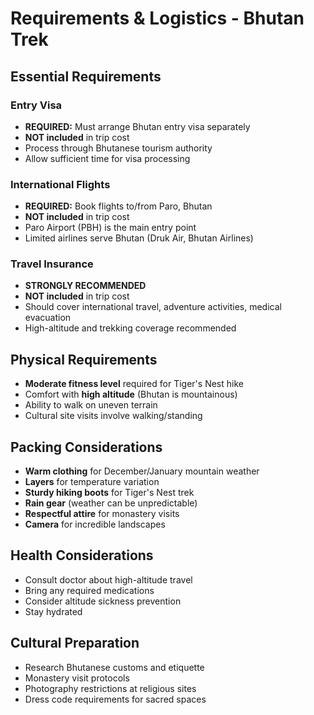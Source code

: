 # Requirements & Logistics - Bhutan Trek

## Essential Requirements

### Entry Visa
- **REQUIRED:** Must arrange Bhutan entry visa separately
- **NOT included** in trip cost
- Process through Bhutanese tourism authority
- Allow sufficient time for visa processing

### International Flights
- **REQUIRED:** Book flights to/from Paro, Bhutan
- **NOT included** in trip cost
- Paro Airport (PBH) is the main entry point
- Limited airlines serve Bhutan (Druk Air, Bhutan Airlines)

### Travel Insurance
- **STRONGLY RECOMMENDED**
- **NOT included** in trip cost
- Should cover international travel, adventure activities, medical evacuation
- High-altitude and trekking coverage recommended

## Physical Requirements
- **Moderate fitness level** required for Tiger's Nest hike
- Comfort with **high altitude** (Bhutan is mountainous)
- Ability to walk on uneven terrain
- Cultural site visits involve walking/standing

## Packing Considerations
- **Warm clothing** for December/January mountain weather
- **Layers** for temperature variation
- **Sturdy hiking boots** for Tiger's Nest trek
- **Rain gear** (weather can be unpredictable)
- **Respectful attire** for monastery visits
- **Camera** for incredible landscapes

## Health Considerations
- Consult doctor about high-altitude travel
- Bring any required medications
- Consider altitude sickness prevention
- Stay hydrated

## Cultural Preparation
- Research Bhutanese customs and etiquette
- Monastery visit protocols
- Photography restrictions at religious sites
- Dress code requirements for sacred spaces